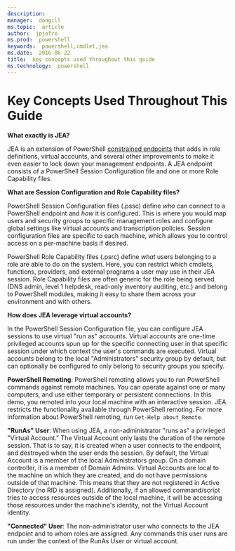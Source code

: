 ```yaml
---
description:  
manager:  dongill
ms.topic:  article
author:  jpjofre
ms.prod:  powershell
keywords:  powershell,cmdlet,jea
ms.date:  2016-06-22
title:  key concepts used throughout this guide
ms.technology:  powershell
---
```


# Key Concepts Used Throughout This Guide
**What exactly is JEA?**

JEA is an extension of PowerShell [constrained endpoints](http://blogs.technet.com/b/heyscriptingguy/archive/2014/03/31/introduction-to-powershell-endpoints.aspx) that adds in role definitions, virtual accounts, and several other improvements to make it even easier to lock down your management endpoints.
A JEA endpoint consists of a PowerShell Session Configuration file and one or more Role Capability files.

**What are Session Configuration and Role Capability files?**

PowerShell Session Configuration files (.pssc) define *who* can connect to a PowerShell endpoint and *how* it is configured.
This is where you would map users and security groups to specific management roles and configure global settings like virtual accounts and transcription policies.
Session configuration files are specific to each machine, which allows you to control access on a per-machine basis if desired.

PowerShell Role Capability files (.psrc) define *what* users belonging to a role are able to do on the system.
Here, you can restrict which cmdlets, functions, providers, and external programs a user may use in their JEA session.
Role Capability files are often generic for the role being served (DNS admin, level 1 helpdesk, read-only inventory auditing, etc.) and belong to PowerShell modules, making it easy to share them across your environment and with others.

**How does JEA leverage virtual accounts?**

In the PowerShell Session Configuration file, you can configure JEA sessions to use virtual "run as" accounts.
Virtual accounts are one-time privileged accounts spun up for the specific connecting user in that specific session under which context the user's commands are executed.
Virtual accounts belong to the local "Administrators" security group by default, but can optionally be configured to only belong to security groups you specify.

**PowerShell Remoting**:
PowerShell remoting allows you to run PowerShell commands against remote machines.
You can operate against one or many computers, and use either temporary or persistent connections.
In this demo, you remoted into your local machine with an interactive session.
JEA restricts the functionality available through PowerShell remoting.
For more information about PowerShell remoting, run `Get-Help about_Remote`.

**"RunAs" User**:
When using JEA, a non-administrator "runs as" a privileged "Virtual Account."
The Virtual Account only lasts the duration of the remote session.
That is to say, it is created when a user connects to the endpoint, and destroyed when the user ends the session.
By default, the Virtual Account is a member of the local Administrators group.
On a domain controller, it is a member of Domain Admins.
Virtual Accounts are local to the machine on which they are created, and do not have permissions outside of that machine.
This means that they are not registered in Active Directory (no RID is assigned).
Additionally, if an allowed command/script tries to access resources outside of the local machine, it will be accessing those resources under the machine's identity, not the Virtual Account identity.

**"Connected" User**:
The non-administrator user who connects to the JEA endpoint and to whom roles are assigned.
Any commands this user runs are run under the context of the RunAs User or virtual account.

